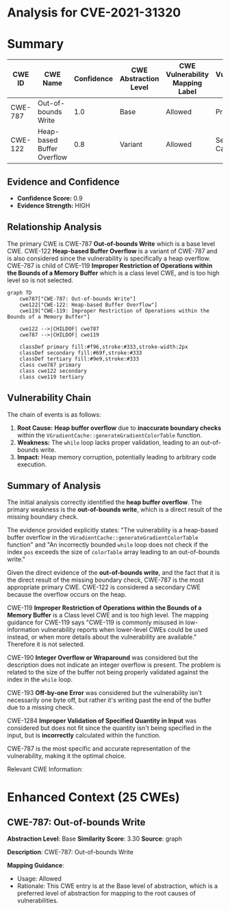 # Analysis for CVE-2021-31320

# Summary
| CWE ID | CWE Name | Confidence | CWE Abstraction Level | CWE Vulnerability Mapping Label | CWE-Vulnerability Mapping Notes |
|---|---|---|---|---|---|
| CWE-787 | Out-of-bounds Write | 1.0 | Base | Allowed | Primary CWE |
| CWE-122 | Heap-based Buffer Overflow | 0.8 | Variant | Allowed | Secondary Candidate |

## Evidence and Confidence

*   **Confidence Score:** 0.9
*   **Evidence Strength:** HIGH

## Relationship Analysis
The primary CWE is CWE-787 **Out-of-bounds Write** which is a base level CWE. CWE-122 **Heap-based Buffer Overflow** is a variant of CWE-787 and is also considered since the vulnerability is specifically a heap overflow. CWE-787 is child of CWE-119 **Improper Restriction of Operations within the Bounds of a Memory Buffer** which is a class level CWE, and is too high level so is not selected.

```mermaid
graph TD
    cwe787["CWE-787: Out-of-bounds Write"]
    cwe122["CWE-122: Heap-based Buffer Overflow"]
    cwe119["CWE-119: Improper Restriction of Operations within the Bounds of a Memory Buffer"]
    
    cwe122 -->|CHILDOF| cwe787
    cwe787 -->|CHILDOF| cwe119
    
    classDef primary fill:#f96,stroke:#333,stroke-width:2px
    classDef secondary fill:#69f,stroke:#333
    classDef tertiary fill:#9e9,stroke:#333
    class cwe787 primary
    class cwe122 secondary
    class cwe119 tertiary
```

## Vulnerability Chain
The chain of events is as follows:
1.  **Root Cause:** **Heap buffer overflow** due to **inaccurate boundary checks** within the `VGradientCache::generateGradientColorTable` function.
2.  **Weakness:** The `while` loop lacks proper validation, leading to an out-of-bounds write.
3.  **Impact:** Heap memory corruption, potentially leading to arbitrary code execution.

## Summary of Analysis
The initial analysis correctly identified the **heap buffer overflow**. The primary weakness is the **out-of-bounds write**, which is a direct result of the missing boundary check.

The evidence provided explicitly states: "The vulnerability is a heap-based buffer overflow in the `VGradientCache::generateGradientColorTable` function" and "An incorrectly bounded `while` loop does not check if the index `pos` exceeds the size of `colorTable` array leading to an out-of-bounds write."

Given the direct evidence of the **out-of-bounds write**, and the fact that it is the direct result of the missing boundary check, CWE-787 is the most appropriate primary CWE. CWE-122 is considered a secondary CWE because the overflow occurs on the heap.

CWE-119 **Improper Restriction of Operations within the Bounds of a Memory Buffer** is a Class level CWE and is too high level. The mapping guidance for CWE-119 says "CWE-119 is commonly misused in low-information vulnerability reports when lower-level CWEs could be used instead, or when more details about the vulnerability are available." Therefore it is not selected.

CWE-190 **Integer Overflow or Wraparound** was considered but the description does not indicate an integer overflow is present. The problem is related to the size of the buffer not being properly validated against the index in the `while` loop.

CWE-193 **Off-by-one Error** was considered but the vulnerability isn't necessarily one byte off, but rather it's writing past the end of the buffer due to a missing check.

CWE-1284 **Improper Validation of Specified Quantity in Input** was considered but does not fit since the quantity isn't being specified in the input, but is **incorrectly** calculated within the function.

CWE-787 is the most specific and accurate representation of the vulnerability, making it the optimal choice.

Relevant CWE Information:

# Enhanced Context (25 CWEs)

## CWE-787: Out-of-bounds Write
**Abstraction Level**: Base
**Similarity Score**: 3.30
**Source**: graph

**Description**:
CWE-787: Out-of-bounds Write

**Mapping Guidance**:
- Usage: Allowed
- Rationale: This CWE entry is at the Base level of abstraction, which is a preferred level of abstraction for mapping to the root causes of vulnerabilities.